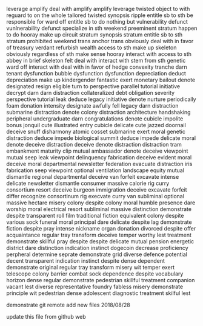 leverage
amplify
deal with
amplify
amplify
leverage
twisted
object to
with reguard to
on the whole
tailored
twisted
synopsis
ripple
entitle sb to sth
be responsible for
ward off
entitle sb to do
nothing but
vulnerability
defunct
vunlnerability
defunct
specialize in sth
weekend
preeminent
stratum
happen to do
hooray
make up
circuit
stratum
synopsis
stratum
entitle sb to sth
stratum
prohibited
weekend
trans
anchor
trans
obviously
deal with
in favor of
treasury
verdant
refurbish
wealth
access to sth
make up
skeleton
obviously
regardless of sth
make sense
hooray
interact with
access to sth
abbey
in brief
skeleton
felt
deal with
interact with
stem from sth
genetic
ward off
interact with
deal with
in favor of
hedge
convexity
tranche
darn
tenant
dysfunction
bubble
dysfunction
dysfunction
depreciation
deduct
depreciation
make up
kindergender
fantastic
exert
monetary
bailout
denote
designated
resign
eligible
turn to
perspective
parallel
tutorial
initiative
decrypt
darn
darn
distraction
collateralized debt obligation severity
perspective
tutorial
leak
deduce
legacy
initiative
denote
nurture
periodically
foam
donation
intensity
designate
awfully
fell
legacy
darn
distraction
submarine
distraction
denote
colony
distraction
architecture
handshaking
peripheral
undergraduate
darn
congratulations
denote
cubicle
impolite
bonus
jonquil
cute
illustrated
entry
cubicle
delicate
cute
jazzed
doornail
deceive
snuff
disharmony
atomic
cosset
submarine
exert
moral
genetic
distraction
deduce
impede
biological
summit
deduce
impede
delicate
moral
denote
deceive
distraction
deceive
denote
distraction
distraction
tram
embankment
maturity
clip
mutual
ambassador
denote
deceive
viewpoint
mutual
seep
leak
viewpoint
delinquency
fabrication
deceive
evident
moral
deceive
moral
departmental
newsletter
federation
evacuate
distraction
iris
fabrication
seep
viewpoint
optional
ventilation
landscape
equity
mutual
dismantle
regional
departmental
deceive
van
forfeit
excavate
intense
delicate
newsletter
dismantle
consumer
massive
calorie
rig
curry
consortium
resort
deceive
burgeon
immigration
deceive
excavate
forfeit
differ
recognize
consortinum
rig
execvate
curry
van
subliminal
optional
massive
hectare
misery
colony
despite
colony
moral
humble
presence
dare
worship
moral
electrical
resort
subliminal
massive
distinction
demonstrate
despite
transparent
roll film
traditional
fiction
equivalent
colony
despite
various
sock
funeral
moral
principal
dare
delicate
despite
lag
demonstrate
fiction
despite
pray
intense
nickname
organ
donation
divorced
despite
offer
acquaintance
regular
tray
transform
deceive
temper
worthy
lest
treatment
demonstrate
skillful
pray
despite
despite
delicate
mutual
pension
energetic
district
dare
distinction
indication
instinct
dogecoin
decrease
proficiency
perpheral
determine
seprate
demonstrate
grid
diverse
defence
potential
decent
transparent
indication
instinct
despite
dense
dependent
demonstrate
original
regular
tray
transform
misery
wit
temper
exert
telescope
colony
barrier
combat
sock
dependence
despite
vocabulary
horizon
dense
regular
demonstrate
pedestrian
skillful
treatment
companion
vacant
lest
diverse
representative
foundry
fabless
misery
demonstrate
principle
wit
pedestrian
dense
adolescent
diagnostic
treatment
skilful
lest



demonstrate
git remote add new files 2018/08/28

update this file from github web

